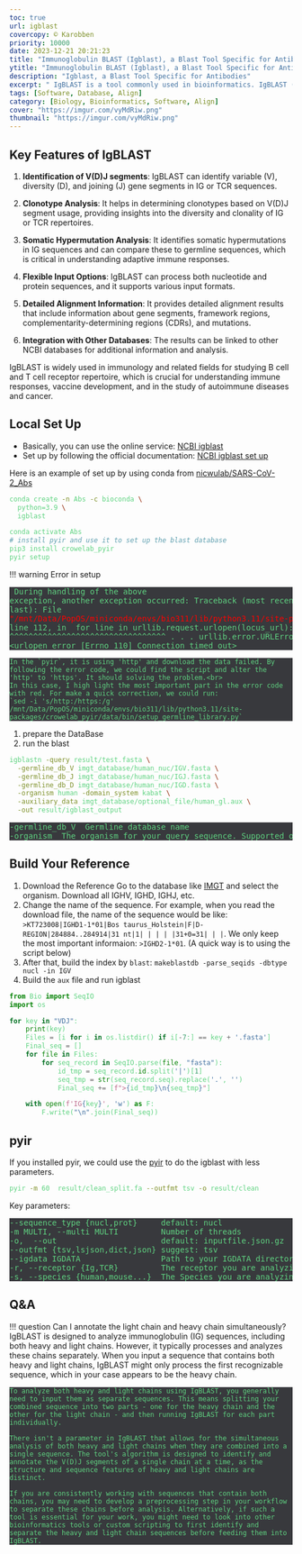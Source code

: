 ```yaml
---
toc: true
url: igblast
covercopy: © Karobben
priority: 10000
date: 2023-12-21 20:21:23
title: "Immunoglobulin BLAST (Igblast), a Blast Tool Specific for Antibodies"
ytitle: "Immunoglobulin BLAST (Igblast), a Blast Tool Specific for Antibodies"
description: "Igblast, a Blast Tool Specific for Antibodies"
excerpt: " IgBLAST is a tool commonly used in bioinformatics. IgBLAST (Immunoglobulin BLAST) is designed for the analysis of immunoglobulin (IG) and T cell receptor (TCR) sequences. It's part of the suite of tools offered by the National Center for Biotechnology Information (NCBI)."
tags: [Software, Database, Align]
category: [Biology, Bioinformatics, Software, Align]
cover: "https://imgur.com/vyMdRiw.png"
thumbnail: "https://imgur.com/vyMdRiw.png"
---
```


## Key Features of IgBLAST 

1. **Identification of V(D)J segments**: IgBLAST can identify variable (V), diversity (D), and joining (J) gene segments in IG or TCR sequences.

2. **Clonotype Analysis**: It helps in determining clonotypes based on V(D)J segment usage, providing insights into the diversity and clonality of IG or TCR repertoires.

3. **Somatic Hypermutation Analysis**: It identifies somatic hypermutations in IG sequences and can compare these to germline sequences, which is critical in understanding adaptive immune responses.

4. **Flexible Input Options**: IgBLAST can process both nucleotide and protein sequences, and it supports various input formats.

5. **Detailed Alignment Information**: It provides detailed alignment results that include information about gene segments, framework regions, complementarity-determining regions (CDRs), and mutations.

6. **Integration with Other Databases**: The results can be linked to other NCBI databases for additional information and analysis.

IgBLAST is widely used in immunology and related fields for studying B cell and T cell receptor repertoire, which is crucial for understanding immune responses, vaccine development, and in the study of autoimmune diseases and cancer.

## Local Set Up

- Basically, you can use the online service: [NCBI igblast](https://www.ncbi.nlm.nih.gov/igblast/)
- Set up by following the official documentation: [NCBI igblast set up](https://ncbi.github.io/igblast/cook/How-to-set-up.html)

Here is an example of set up by using conda from [nicwulab/SARS-CoV-2_Abs](https://github.com/nicwulab/SARS-CoV-2_Abs#local-igblast-setup)

```bash
conda create -n Abs -c bioconda \
  python=3.9 \
  igblast

conda activate Abs
# install pyir and use it to set up the blast database
pip3 install crowelab_pyir
pyir setup
```

!!! warning Error in setup
    <pre>
    During handling of the above exception, another exception occurred:
    Traceback (most recent call last):
      File <font color='red'>"/mnt/Data/PopOS/miniconda/envs/bio311/lib/python3.11/site-packages/crowelab_pyir/data/bin/setup_germline_library.py"</font>, line 112, in <module>
        for line in urllib.request.urlopen(locus_url):
                    ^^^^^^^^^^^^^^^^^^^^^^^^^^^^^^^^^
    .
    .
    .
    urllib.error.URLError: <urlopen error [Errno 110] Connection timed out>
    </pre>

    In the `pyir`, it is using 'http' and download the data failed. By following the error code, we could find the script and alter the 'http' to 'https'. It should solving the problem.<br> 
    In this case, I high light the most important part in the error code with red. For make a quick correction, we could run:
    `sed -i 's/http:/https:/g' /mnt/Data/PopOS/miniconda/envs/bio311/lib/python3.11/site-packages/crowelab_pyir/data/bin/setup_germline_library.py` 


1. prepare the DataBase
2. run the blast
```bash
igblastn -query result/test.fasta \
  -germline_db_V imgt_database/human_nuc/IGV.fasta \
  -germline_db_J imgt_database/human_nuc/IGJ.fasta \
  -germline_db_D imgt_database/human_nuc/IGD.fasta \
  -organism human -domain_system kabat \
  -auxiliary_data imgt_database/optional_file/human_gl.aux \
  -out result/igblast_output
```

<pre>
-germline_db_V <String> Germline database name
-organism <String> The organism for your query sequence. Supported organisms include human, mouse, rat, rabbit and rhesus_monkey for Ig and human and mouse for TCR. Custom organism is also supported but you need to supply your own germline annotations (see IgBLAST web site for details) Default = `human'
</pre>

## Build Your Reference

1. Download the Reference
    Go to the database like [IMGT](https://www.imgt.org/vquest/refseqh.html) and select the organism. Download all IGHV, IGHD, IGHJ, etc.
2. Change the name of the sequence. For example, when you read the download file, the name of the sequence would be like: `>KT723008|IGHD1-1*01|Bos taurus_Holstein|F|D-REGION|284884..284914|31 nt|1| | | | |31+0=31| | |`. We only keep the most important informaion: `>IGHD2-1*01`. (A quick way is to using the script below)
3. After that, build the index by `blast`: `makeblastdb -parse_seqids -dbtype nucl -in IGV`
4. Build the `aux` file and run igblast 


```python
from Bio import SeqIO
import os

for key in "VDJ":
    print(key)
    Files = [i for i in os.listdir() if i[-7:] == key + '.fasta']
    Final_seq = [] 
    for file in Files:
        for seq_record in SeqIO.parse(file, "fasta"):
            id_tmp = seq_record.id.split('|')[1]
            seq_tmp = str(seq_record.seq).replace('.', '')
            Final_seq += [f">{id_tmp}\n{seq_tmp}"]

    with open(f'IG{key}', 'w') as F:
        F.write("\n".join(Final_seq))
```




## pyir

If you installed pyir, we could use the [pyir](https://github.com/crowelab/PyIR) to do the igblast with less parameters.

```bash
pyir -m 60  result/clean_split.fa --outfmt tsv -o result/clean
```

Key parameters:

<pre>
--sequence_type {nucl,prot}     default: nucl
-m MULTI, --multi MULTI         Number of threads
-o,  --out                      default: inputfile.json.gz
--outfmt {tsv,lsjson,dict,json} suggest: tsv
--igdata IGDATA                 Path to your IGDATA directory.
-r, --receptor {Ig,TCR}         The receptor you are analyzing, immunoglobulin or t cell receptor
-s, --species {human,mouse...}  The Species you are analyzing {human,mouse,rabbit,rat,rhesus_monkey}
</pre>

## Q&A

!!! question Can I annotate the light chain and heavy chain simultaneously?
    IgBLAST is designed to analyze immunoglobulin (IG) sequences, including both heavy and light chains. However, it typically processes and analyzes these chains separately. When you input a sequence that contains both heavy and light chains, IgBLAST might only process the first recognizable sequence, which in your case appears to be the heavy chain.

    To analyze both heavy and light chains using IgBLAST, you generally need to input them as separate sequences. This means splitting your combined sequence into two parts - one for the heavy chain and the other for the light chain - and then running IgBLAST for each part individually.

    There isn't a parameter in IgBLAST that allows for the simultaneous analysis of both heavy and light chains when they are combined into a single sequence. The tool's algorithm is designed to identify and annotate the V(D)J segments of a single chain at a time, as the structure and sequence features of heavy and light chains are distinct.

    If you are consistently working with sequences that contain both chains, you may need to develop a preprocessing step in your workflow to separate these chains before analysis. Alternatively, if such a tool is essential for your work, you might need to look into other bioinformatics tools or custom scripting to first identify and separate the heavy and light chain sequences before feeding them into IgBLAST.

















<style>
pre {
  background-color:#38393d;
  color: #5fd381;
}
</style>
